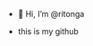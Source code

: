 - 👋 Hi, I’m @ritonga

-  this is my github

<!---
ritongaID/ritongaID is a ✨ special ✨ repository because its `README.md` (this file) appears on your GitHub profile.
You can click the Preview link to take a look at your changes.
--->
